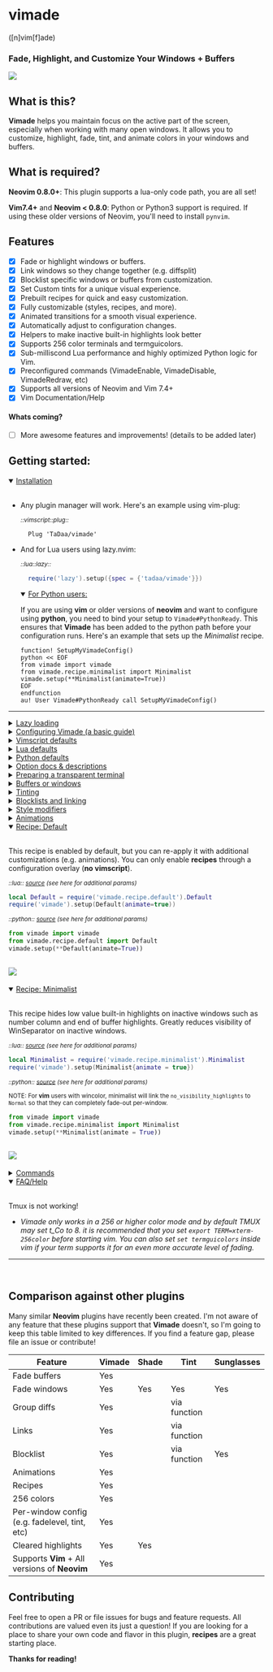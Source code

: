 # vimade
([n]vim[f]ade)

### Fade, Highlight, and Customize Your Windows + Buffers

![](https://tadaa.github.io/images/minimalist_full.gif)

## What is this?

**Vimade** helps you maintain focus on the active part of the screen, especially when working with many
open windows. It allows you to customize, highlight, fade, tint, and animate colors in your windows and
buffers.


## What is required?

**Neovim 0.8.0+**: This plugin supports a lua-only code path, you are all set!

**Vim7.4+** and **Neovim < 0.8.0**: Python or Python3 support is required. If using these older versions of Neovim, you'll need to install `pynvim`.

## Features
- [X] Fade or highlight windows or buffers.
- [X] Link windows so they change together (e.g. diffsplit)
- [X] Blocklist specific windows or buffers from customization.
- [X] Set Custom tints for a unique visual experience.
- [X] Prebuilt recipes for quick and easy customization.
- [X] Fully customizable (styles, recipes, and more).
- [X] Animated transitions for a smooth visual experience.
- [X] Automatically adjust to configuration changes.
- [X] Helpers to make inactive built-in highlights look better
- [X] Supports 256 color terminals and termguicolors.
- [X] Sub-milliscond Lua performance and highly optimized Python logic for Vim.
- [X] Preconfigured commands (VimadeEnable, VimadeDisable, VimadeRedraw, etc)
- [X] Supports all versions of Neovim and Vim 7.4+
- [X] Vim Documentation/Help

#### Whats coming?
- [ ] More awesome features and improvements! (details to be added later)




## Getting started:

<details open>
<summary>
<a><ins>Installation</ins></a>
<br>
</summary>

<br>

- Any plugin manager will work. Here's an example using vim-plug:

  *<sub>::vimscript::plug::</sub>*
  ```vim
    Plug 'TaDaa/vimade'
  ```

- And for Lua users using lazy.nvim:
  
  *<sub>::lua::lazy::</sub>*
  ```lua
    require('lazy').setup({spec = {'tadaa/vimade'}})
  ```
  

  <details open>
  <summary>
    <ins>For Python users:</ins>
    
    
  If you are using **vim** or older versions of **neovim** and want to configure using **python**, you need to bind your setup to `Vimade#PythonReady`.
  This ensures that **Vimade** has been added to the python path before your configuration runs. Here's an example that sets up
  the *Minimalist* recipe.
    
  </summary>

  ```vim
  function! SetupMyVimadeConfig()
  python << EOF
  from vimade import vimade
  from vimade.recipe.minimalist import Minimalist
  vimade.setup(**Minimalist(animate=True))
  EOF
  endfunction
  au! User Vimade#PythonReady call SetupMyVimadeConfig()
  ```
  </details>
  
---

</details>

<details>
<summary>
<a><ins>Lazy loading</ins></a>
<br>
</summary>
<br>

- In **Neovim** 0.8.0+, use **lazy.nvim** or similar plugin manager and the event of choice:

    *<sub>::lua::lazy::</sub>*
    ```lua
    require('lazy').setup({spec = {'tadaa/vimade', event = 'VeryLazy'}})
    ```

- For **Vim** or more granular control, enable `vimade.lazy` and call `vimade#Load()`:

  &nbsp;  *<sub>::vimscript::</sub>*
     ```vim
     let g:vimade = {}
     let g:vimade.lazy = 1
     
     au WinEnter * ++once call vimade#Load()
     ```

  
---

</details>

<details>
<summary>
<a><ins>Configuring Vimade (a basic guide)</ins></a>
 
</summary>
<br>

**Vimade** works by just installing it and no configuration is required.  However, it also offers extensive
customizations.  Most users may want to adjust the fadelevel and tint. You can configure **Vimade**
using Vimscript, Lua, or Python.

If you prefer a general configuration compatible with both Neovim and Vim, Vimscript is a good option.
You can also apply the Lua and Python-specific parts on top of these options, so nothing is 
mutually exclusive.

*<sub>::vimscript::</sub>*
```vim
let g:vimade = {}
```

This initializes a `vimade` object for configuration.  **Vimade** will automatically extend it with
 default values.
 
 Now let's start adding changes:


*<sub>::vimscript::</sub>*
```vim
let g:vimade.fadelevel = 0.5
```

This code changes the opacity of inactive windows.  You can choose any value between `0` (completely faded)
and `1` (fully opaque).

Let's add a blue tint:


*<sub>::vimscript::</sub>*
```vim
let g:vimade.tint = {'fg':{'rgb':[0,0,255], 'intensity': 0.5}}
```


You should notice that your text color has changed. The *tint* option can manipulate `fg`, `bg`, and `sp` attributes. Changing `vimade.tint.bg`
lets you customize the background color of inactive windows.


Let's try something a bit more complicated, suppose we have a filetree that we don't want to dim as extremely as our other windows.
You may remember that I said we need to configure functions directly in **python** or **lua**, so let's take a look:


 <sub> ::lua:: </sub>
```lua
require('vimade').setup{
  fadelevel = function(style, state)
    if style.win.buf_opts.syntax == 'nerdtree' then
      return 0.8
    else
      return 0.4
    end
  end}
```
 
 <sub> ::python:: </sub>
```python
from vimade import vimade
vimade.setup(
  fadelevel = lambda style, state:
    0.8 if style.win.buf_opts['syntax'] == 'nerdtree'
    else 0.4)
```

Both languages use almost identitical syntax for configuration.


Advanced configurations in **python** and **lua** are treated as overlays, whatever you pass through the **setup** functions will overlay
on top of your **vimscript** configuration. This means you won't be able to do an advanced configuration, then override it with
a **vimscript** configuration after.  You'll need to unset the advanced configuration first, which can be done as seen below
 
 <sub> ::lua:: </sub>
```lua
-- sets the overlay back to empty
require('vimade').setup{}
```
 
 <sub> ::python:: </sub>
```python
from vimade import vimade
# sets the overlay back to empty
vimade.setup()
```

You now know the basics for configuring **Vimade**!

---

</details>

</details>

<details>
<summary><a><ins>Vimscript defaults</ins></a></summary>

<sub>::vimscript::</sub>
```vim
let g:vimade = {
\   " common options below
\   'renderer': 'auto',
\   'ncmode': 'buffers',
\   'fadelevel': 0.4,
\   'tint': '',
\   'basebg': '',
\   'blocklist': {
\     'default': {
\       'buf_opts': {
\         'buftype': lua ? ['prompt', 'terminal'] : ['popup', 'prompt']
\       },
\       'win_config':{
\         'relative': v:true
\       },
\     }
\   },
\   'link': {},
\   'groupdiff': 1,
\   'groupscrollbind': 0,
\   'checkinterval': g:vimade_features.has_gui_running && !(g:vimade_features.has_nvim) ? 100 : 500,
\   'usecursorhold': g:vimade_features.has_gui_running && !g:vimade_features.has_nvim && g:vimade_features.has_gui_version,
\   'enablefocusfading': 0,
\   'normalid': '',
\   'normalncid': '',
\   'lazy': 0,
\   " python-only options below
\   'basegroups': ['Folded', 'Search', 'SignColumn', 'CursorLine', 'CursorLineNr', 'DiffAdd', 'DiffChange', 'DiffDelete', 'DiffText', 'FoldColumn', 'Whitespace', 'NonText', 'SpecialKey', 'Conceal', 'EndOfBuffer', 'WinSeparator', 'LineNr', 'LineNrAbove', 'LineNrBelow'],
\   'enablebasegroups': 1,
\   'enablesigns': 1,
\   'signsid': 13100,
\   'signsretentionperiod': 4000,
\   'signspriority': 31,
\   'fademinimap': 1,
\   'fadepriority': 10,
\   'disablebatch': 0,
\   " lua only options below
\   'nohlcheck': 1,
\ }
```
</details>

<details>
<summary><a><ins>Lua defaults</ins></a></summary>

<sub>::lua::</sub>
```lua
vimade.setup{
  style = require(vimade.style.default).Default().style,
  ncmode = 'buffers',
  fadelevel = 0.4,
  tint = {},
  basebg = '',
  blocklist = {
    buf_opts = { buftype = ['prompt', 'terminal'] },
    win_config { relative = true },
  },
  link = {},
  groupdiff = 1,
  groupscrollbind = 0,
  enablefocusfading = 0,
  normalid = '',
  normalncid = '',
  nohlcheck = 1,
}
```

</details>

<details>
<summary><a><ins>Python defaults</ins></a></summary>

<sub>::python::</sub>
```python
from vimade import vimade
from vimade.recipe.default import Default
vimade.setup(
  style = Default()['style'],
  ncmode = 'buffers',
  fadelevel = 0.4,
  tint = None,
  basebg = '',
  blocklist = {
    'buf_opts': { 'buftype': ['popup', 'prompt'] },
    'win_config': { 'relative': True },
  },
  link = {},
  groupdiff = 1,
  groupscrollind = 0
  enablefocusfading = 0
  normalid = '',
  normalncid = '',
  basegroups = ['Folded', 'Search', 'SignColumn', 'CursorLine', 'CursorLineNr', 'DiffAdd', 'DiffChange', 'DiffDelete', 'DiffText', 'FoldColumn', 'Whitespace', 'NonText', 'SpecialKey', 'Conceal', 'EndOfBuffer', 'WinSeparator', 'LineNr', 'LineNrAbove', 'LineNrBelow'],
  enablebasegroups = 1,
  enablesigns = 1,
  signsid = 13100,
  signsretentionperiod = 4000,
  signspriority = 31,
  fademinimap = 1,
  fadepriority = 10,
  disablebatch = 0,
)
```

</details>

<details>
<summary>
<a><ins>Option docs & descriptions</ins></a>
 
</summary>
<br>

**Options for Lua, Python, and Vimscript**


| option | values/type | default | description |
| -      | -           | -       | -           |
| `renderer` | `'auto'` `'python'` `'lua'` <br> | `'auto'` | `auto` automatically assigns **vim** users to **python** and detects if **neovim**  users have the requires features for **lua**.  For **neovim** users on **lua** mode, the **python** logic is never run. **Neovim** users with missing features will be set to **python** and need **pynvim** installed.
| `ncmode` | `'windows'` `'buffers'` | `'buffers'` | highlight or unhighlight `buffers` or `windows` together
| `fadelevel` | `float [0-1]` `function(style,state)=>float` | `0.4` | The amount of fade opacity that should be applied to fg-text (`0` is invisible and `1` is no fading)
| `tint` | <sub>When set via **lua** or **python**, each object or number can also be a function that returns the corresponding value component</sub><br><br><sub>`{'fg':{'rgb':[255,255,255], 'intensity':1, 'bg':{'rgb':[0,0,0], 'intensity':1}, 'sp':{'fg':[0,0,255], 'intensity':0.5}}}`</sub> | `nil` | The amount of tint that can be applied against each highlight component (fg, bg, sp). Intensity is a float value [0-1], where 1 is the most intense and 0 is not tinted.  See the tinting tutorial for more details.
| `basebg` | <sub> `'#FFFFFF'` `[255,255,255]` `0xFFFFFF` </sub> | `nil` | This value manipulates the target background color. This is most useful for transparent windows, where the *Normal* bg is *NONE*.  Set this value to a good target value to improve fading accuracy.
| `blocklist` | <sub>When set via **lua** or **python**, the top level named object can be a `function(win)=>bool`. Each nested object or value can also be a `function(relative_config)=>bool`.  `True` indicates blocked, `False` not linked, `nil` indeterminate.</sub><br><br><sub>`{[key:string]: {'buf_opts': {[key]:string: value}, 'buf_vars': {...}, 'win_opts': {...}, 'win_vars': 'win_config': {...}}}`</sub> | <sub> ```{'default':{'buf_opts': {'buftype':['prompt', 'terminal', 'popup']}, 'win_config': {'relative': 1}}}```</sub> | If the window is determined to be blocked, **Vimade** highlights will be removed and it will skip the styling process. See the block and linking section for more details.
| `link` | <sub>When set via **lua** or **python**, the top level named object can be a `function(win, active_win)=>bool`. Each nested object or value can also be a `function(relative_win_obj,active_win_obj)=>bool`.  `True` indicates linked, `False` not linked, `nil` indeterminate.</sub><br><br> | `nil` | Determines whether the current window should be linked and unhighlighted with the active window.  `groupdiff` and `groupscrollbind` tie into the default behavior of this object behind the scenes to unlink diffs.  See the block and linking section for more details.
| `groupdiff` | `0` `1` `bool` | `1` | highlights and unhighlights diff windows together.
| `groupscrollbind` | `0` `1` `bool` | `0` | highlights and unhighlights scrolllbound windows together.
| `checkinterval` | `int` | `100`-`500` | Time in milliseconds before re-checking windows. Default varies depending on **Neovim**, **terminals**, and **gui vim**.
| `usecursorhold` | `0` `1` `bool` | `0` | Whether to use cursorhold events instead of async timer. Setting this option **disables the timer**. This option defaults to `0` for most editor versions.  **gvim** defaults to `1` due to async timers breaking visual selections.  If you use this value, remember to set `:set updatetime` appropriately.
| `enablefocusfading` | `0` `1` `bool` | `0` | Highlight the active window on application focus and blur events.  This can be [desirable](desirable) when switching applications, but requires additional setup for terminal and tmux.  See enablefocusfading section for more details (TODO link)
| `normalid` | `int` | nil | The id of the Normal highlight.  **Vimade** will automatically set this, so you don't need to worry about it. You can override it though if you just want to play around.
| `normalncid` | `int` | nil | The id of the NormalNC highlight.  **Vimade** will automatically set this, so you don't need to worry about it. You can override it though if you just want to play around.
| `lazy` | `1` `0` | nil | When set to `1` **Vimade** is disabled at startup. You will need to manually call `vimade#Load()`.  See lazy loading section for more details.


**Options only for Lua**

| option      | values/type | default | description                                                                                                                                                                                                                                                                                                                                         |
| -           | -           | -       | -                                                                                                                                                                                                                                                                                                                                                   |
| `nohlcheck` | `bool`      | `true`  | When set to `false`, **Vimade** will recompute namespaces each frame.  This is useful if you have a plugin that dynamically changes highlights periodically.  When to `true` **Vimade** only recomputes namespaces when you switch between buffers/windows.  Performance isn't an issue either way as the recomputation process is sub-millisecond. |


**Options only for python**
 

| option        | values/type    | default | description                                                                                                                                                                                                                                                                                                                                         |
| -             | -              | -       | -                                                                                                                                                                                                                                                                                                                                                   |
| `enablesigns`   | `0` `1` `bool`       | `True`    | Whether or not to fade signs.  For **python** this has to be performed per-buffer.  If you want per-window signs, you will need to link your sign highlights to **Normal**.
| `signsid`       | `int`            | `13100`   | The id that should be used to generate sign.  This is required to avoid collisions with other plugins.
| `signsretentionperiod` | `int`     | `4000`    | The amount of time after a window becomes inactive to check for sign updates.  Many plugins asynchronously update the buffer after switching windows, this helps ensure signs stay faded.
| `fademinimap`   | `0` `1` `bool`       | `1`       | Enables a special fade effect for `severin-lemaignan/vim-minimap`.  Setting vimade.fademinimap to 0 disables the special fade.
| `matchpriority` | `int`            | `10`      | Controls the highlighting priority.  You may want to tweak this value to make Vimade play nicely with other highlighting plugins and behaviors.  For example, if you want hlsearch to show results on all buffers, you may want to lower this value to 0.
| `linkwincolor`  | `string[]`       | `[]`      | **Vim only** option when **wincolor** is supported. List of highlights that will be linked to `Normal`. `Normal` is highlighted using `setlocal wincolor`, which gives **Vim** some flexibility to target highlight groups (see minimalist recipe).
| `disablebatch`  | `0` `1` `bool`       | `0`       | Disables IPC batching. Enabling this will greatly reduce performance, but allow you debug issues.
| `enablebasegroups` | `0` `1` `bool`    | `true`    | Only old **Neovim**. Allows winlocal winhl for the basegroups listed below.
| `basegroups`    | `string[]`       | <sub>**every built-in highlight**</sub>  | Only old **Neovim**. Fades the listed highlights in addition to the buffer text.
| `enabletreesitter` | `0` `1` `bool`    | `0`       | Only old **Neovim**. Uses treesitter to directly query highlight groups instead of relying on `synID`.

</details>
  

<details>

<summary>
<a><ins>Preparing a transparent terminal</ins></a>

</summary>

<br>

When using a transparent terminal, your *Normal* highlight is set to `NONE`.  Plugins like **Vimade** don't know the real
color. **Vimade** will assume that your background is either `black` or `white` depending on the value of `echo &background`.
For better color accuracy:

1. Prepare a pure `white` background (it must be exactly `#FFFFFF`).
2. Place your terminal over the background
3. Use a color picker tool to obtain the exact color value.  This value is typically a good starting point.
4. Set `basebg` to whatever the color value is in your **Vimade** config. For example:
 
    <sub>::vimscript::</sub>
    ```vim
    let g:vimade.basebg=[11,11,11]
    ```
    <sub>::lua::</sub>
    ```vim
    require('vimade').setup{basebg={11,11,11}}
    ```
    <sub>::python::</sub>
    ```vim
    from vimade import vimade
    vimade.setup(basebg=[11,11,11])
    ```
5. Repeat step 4, but darken `basebg` until you find a value that suits your preferences.

<br>

---

</details>


<details>
<summary>
<a><ins>Buffers or windows</ins></a>
 
</summary>
<br>

The primary and legacy behavior of **Vimade** is to fade and tint inactive buffers.  You can also enable window fading if you prefer!


*<sub>::vimscript::</sub>*
  ```vim
  let g:vimade.ncmode = 'buffers'
  ```

  ```vim
  let g:vimade.ncmode = 'windows'
  ```


Most users should try each option to see what they like best. For most, there are inherit benefits to fading based on buffers
as its easier to see which windows are impacted by your edits or which windows you can cleanup.


---
</details>

<details>
<summary>
<a><ins>Tinting</ins></a>
 
</summary>
<br>

There are lots of ways that you can configure tinting.  Tinting influences the color of `fg`, `bg`, and `sp` for every highlight group.
Every option allows you specify `intensity`, which determines how much color to add.

Changing the `fg` alters the text color. Let's give our inactive windows some yoda spunk:

*<sub>::vimscript::</sub>*
```vim
let g:vimade.tint = {'fg':{'rgb':[0,255,0], 'intensity': 0.3}}
```

![](http://tadaa.github.io/images/tint_section_fg_green.png)

The more that you raise the intensity, the closer each highlight will be the specified `rgb` value.  So let's say you want to disable
`syntax` highlighting on inactive windows, all you need to do is set the `intensity` to the value `1`.


*<sub>::vimscript::</sub>*
```vim
let g:vimade.tint = {'fg':{'rgb':[200,200,200], 'intensity': 1}}
```

![](http://tadaa.github.io/images/tint_section_fg_full_intensity.png)


`bg` directly impacts the window background color. It also indirectly impacts the `fg` color if you have fading enabled because
fades are performed against the background color.

*<sub>::vimscript::</sub>*
```vim
let g:vimade.tint = {'bg':{'rgb':[0,0,0], 'intensity': 0.15}}
```

![](http://tadaa.github.io/images/tint_section_bg_black.png)

 `bg` and all `tint` attributes have different effects depending on the value of `vimade.ncmode`.  When using `let g:vimade.ncmode='buffers'`,
 tints only impact inactive *buffers*.  When using `let g:vimade.ncmode='windows'` they affect windows, see the screenshots below for a
 comparison that also combines our changes above.
 
<sub>::vimscript::</sub>
``` vimscript
let g:vimade.ncmode = 'buffers'
let g:vimade.tint = {
  \ 'fg': { 'rgb': [0,255,0], 'intensity': 0.3 },
  \ 'bg': { 'rgb': [0,0,0], 'intensity': 0.15 }}
```

![](http://tadaa.github.io/images/tint_section_combined_buffers.png)

<sub>::vimscript::</sub>
``` vimscript
let g:vimade.ncmode = 'windows'
let g:vimade.tint = {
  \ 'fg': {'rgb': [0,255,0], 'intensity': 0.3 },
  \ 'bg': {'rgb': [0,0,0], 'intensity': 0.15 }}
```

![](http://tadaa.github.io/images/tint_section_combined_windows.png)


---
</details>

<details>
<summary>
<a><ins>Blocklists and linking</ins></a>
 
</summary>
<br>

*Blocklists* and *linking* are conceptually similar processes. Blocklists prevent a window from being **styled**.  Linking
on the other hand lets you bind other windows to the *active* window so that they **style** and **unstyle** together.

You can specific any property in the following objects, or use a function that returns **true** when a condition is met.

``` vim
let g:vimade.blocklist = {
 \ 'rule_name': {
 \   'buf_names': [], " list of strings and/or functions to evaluate string comparison
 \   'buf_opts': {}, " any buffer scoped option (e.g. buftype)
 \   'buf_vars': {}, " any buffer variable (i.e. `let b:...`)
 \   'win_opts': {}, " any window scoped option
 \   'win_vars': {}, " any window variable (i.e `let w:...`)
 \   'win_config': {}, " any window config item (see `help nvim_win_get_config`)
 \ }
}
let g:vimade.link = {
 \ 'rule_name': {
 \   'buf_names': [], " list of strings and/or functions to evaluate string comparison
 \   'buf_opts': {}, " any buffer scoped option (e.g. buftype)
 \   'buf_vars': {}, " any buffer variable (i.e. `let b:...`)
 \   'win_opts': {}, " any window scoped option
 \   'win_vars': {}, " any window variable (i.e `let w:...`)
 \   'win_config': {}, " any window config item (see `help nvim_win_get_config`)
 \ }
}
```

The `rule_name` in the config above is arbitrary, but don't use **`default`** unless you want to override **Vimade**'s
default settings.

For **lua** `defaults` are:
```lua
  blocklist = {
    default = {
      -- terminal is temporarily disabled until proper fading is added
      buf_opts = {buftype = {'prompt', 'terminal'}},
      win_config = {
        relative = true
      },
    },
  },

```

and **python**:
```python
'blocklist': {
  'default': {
    'buf_opts': {
      'buftype': ['popup', 'prompt']
    },
    'win_config': {
      'relative': True #block all floating windows # TODO we can make this more customized soon
     },
  }
},
```

Each value for a property is a considered a value-matcher, you can use an *array-like* or exact value type.
*Array-like* indicates that any value in the array is a match. Using boolean (true) indicates that any *truthy*
value will match.

Let's put this to the test and block all window variables with `'cool'` equal to `1` or `2`

```vim
let w:cool = 2
let g:vimade.blocklist = {
\  'demo_tutorial': {
\    'win_vars': { 'cool': [1,2] },
\  }
\ }
```

Now when you navigate off the window, nothing happens.


Let's replace the previous rule with a function that blocks everything except when a floating window is open:

<sub>::lua::</sub>
```lua
require('vimade').setup({
  blocklist = {
    demo_tutorial = function (win, current)
      -- current can be nil
      if (win.win_config.relative == '') and (current and current.win_config.relative ~= '') then
        return false
      end
      return true
    end
  }
})
```

<sub>::python::</sub>
```python
def only_behind_float_windows (win, current):
  # current can be None
  if (win.win_config['relative'] == '') and (current and current.win_config['relative'] != ''):
    return False
  return True

vimade.setup(blocklist = {
    'demo_tutorial': only_behind_float_windows,
})
```

Now nothing is faded except when you open a floating window, voilà!

![](http://tadaa.github.io/images/only_when_floating.png)


For a final step let's apply the same concepts to linking

```vim
let w:linked_window = 1
let g:vimade.blocklist = {
\  'demo_tutorial': {
\    'win_vars': { 'linked_window': 1 },
\  }
\ }
```

Navigate to another window and also apply
```
let w:linked_window = 1
```

The windows are now bound together and will **style** and **unstyle** together. This is an extremely useful concept
and **Vimade** uses it behind the scenes to ensure that diffs are visible in unison.

---
</details>


<details>
<summary>
<a><ins>Style modifiers</ins></a>
</summary>

<br>

**Styles** are the core functions that drive **Vimade**.  Each **style** decides how to manipulate the highlights based on their own input.
**Styles** can be combined, nested, or transpose each other, the process itself is configurable and its up to you to decide how to use
them. This section is intended for advanced customizations or users who want to build their own recipes. You are also more than welcome to
build your own style and add it into **Vimade**.

  <details>
  <summary>
  <ins>Fade</ins>
  
  Fades each window based on the `value` (also referred to as `fadelevel`). Colors are modified against the
  background color.
  </summary>

  <sub>*::lua::*</sub>
  ```lua
  local Fade = require('vimade.style.fade').Fade
  vimade.setup{
    style = {
      Fade{value = 0.4}
    }
  }
  ```
  <sub>*::python::*</sub>
  ```python
  from vimade import vimade
  from vimade.style.fade import Fade
  vimade.setup(style = [
    Fade(value = 0.4)
  ])
  ```
  | option | values/type | default | description |
  | -      | -           | -       | -           |
  | `value` | `number` `function(style,state)=>number` | `nil` |  The target fadelevel. Value ranges from `0 to 1`, where `0` is completely faded and `1` is unfaded.
  | `tick` | `function()=>void` | `nil` |  A function that is run once per frame. Useful if you need to do expensive pre-computation that shouldn't occur once per-window.

  </details>

  <details>
  <summary>
  <ins>Tint</ins>
  
  Tints each window based on `fg`, `bg`, and `sp` inputs.
  </summary>

  <sub>*::lua::*</sub>
  ```lua
  local Tint = require('vimade.style.Tint').Tint
  vimade.setup{
    style = {
      Tint{
        value = {
          fg = {rgb = {0,0,0}, intensity = 0.5},
          bg = {rgb = {0,0,0}, intensity = 0.5},
          sp = {rgb = {0,0,0}, intensity = 0.5},
        }
      }
    }
  }
  ```
  <sub>*::python::*</sub>
  ```python
  from vimade import vimade
  from vimade.style.tint import Tint
  vimade.setup(style = [
    Tint(value = {
      'fg': { 'rgb': [0,0,0], 'intensity': 0.5 },
      'bg': { 'rgb': [0,0,0], 'intensity': 0.5 },
      'sp': { 'rgb': [0,0,0], 'intensity': 0.5 },
    })
  ])
  ```
  
  | option | values/type | default | description |
  | -      | -           | -       | -           |
  | `value` | <pre><sub>`{fg:{rgb:[num,num,num],intensity:num},`<br>` bg:{rgb:[num,num,num],intensity:num},`</sub><br><sub>` sp:{rgb:[num,num,num],intensity:num}}`</sub></pre> <sub>`function(style,state)=any`(functions can be used for any part of the tint config object)</sub> | `nil` |  The target tint colors. Intensity is the inverse of fadelevel. `1` is full intensity, while `0` is not applied.
  | `tick` | `function()=>void` | `nil` |  A function that is run once per frame. Useful if you need to do expensive pre-computation that shouldn't occur once per-window.

  </details>

  <details>
  <summary>
  <ins>Include</ins>
  
  Runs nested style modifiers when the highlight is included in the `value`.
  </summary>

  <sub>*::lua::*</sub>
  ```lua
  local Fade = require('vimade.style.fade').Fade
  local Include = require('vimade.style.include').Include
  vimade.setup{
    style = {
      Include{
        value = ['WinSeparator', 'VertSplit', 'LineNr', 'LineNrAbove', 'LineNrBelow'],
        style = {
          Fade { value = 0.4 }
        }
      }
    }
  }
  ```
  <sub>*::python::*</sub>
  ```python
  from vimade import vimade
  from vimade.style.fade import Fade
  from vimade.style.include import Include
  vimade.setup(style = [
    Include(
      value = ['Normal', 'Comment'],
      style = [
        Fade(value = 0.4)
      ]
    )
  ])
  ```
  
  | option | values/type | default | description |
  | -      | -           | -       | -           |
  | `value` | `string[]` | `nil` |  The list of highlight names that the nested styles will execute modifies on.
  | `style` | `Style[]` | `nil` |  The list of styles that are run when highlights are included.
  | `tick` | `function()=>void` | `nil` |  A function that is run once per frame. Useful if you need to do expensive pre-computation that shouldn't occur once per-window.

  </details>

  <details>
  <summary>
  <ins>Exclude</ins>
  
  Runs nested style modifiers when the highlight is **not** included in the `value`.
  </summary>

  <sub>*::lua::*</sub>
  ```lua
  local Fade = require('vimade.style.fade').Fade
  local Exclude = require('vimade.style.exclude').Exclude
  vimade.setup{
    style = {
      Exclude{
        value = ['WinSeparator', 'VertSplit', 'LineNr', 'LineNrAbove', 'LineNrBelow'],
        style = {
          Fade { value = 0.4 }
        }
      }
    }
  }
  ```
  <sub>*::python::*</sub>
  ```python
  from vimade import vimade
  from vimade.style.fade import Fade
  from vimade.style.exclude import Exclude
  vimade.setup(style = [
    Exclude(
      value = ['Normal', 'Comment'],
      style = [
        Fade(value = 0.4)
      ]
    )
  ])
  ```
  
  | option | values/type | default | description |
  | -      | -           | -       | -           |
  | `value` | `string[]` | `nil` |  The list of highlight names that the nested styles will execute modifies on.
  | `style` | `Style[]` | `nil` |  The list of styles that are run when highlights are included.
  | `tick` | `function()=>void` | `nil` |  A function that is run once per frame. Useful if you need to do expensive pre-computation that shouldn't occur once per-window.

  </details>
  
  <details open>
  <summary>
  <ins>Combining styles</ins>
  
  This section is not ready yet!
  </summary>
  </details>

---
</details>


<details>
<summary>
<a><ins>Animations</ins></a>
</summary>

<br>

The section below will look at using a custom animation value within a **style**, so please read the **style** section before proceeding!


Animations are functions that mutate values over time.  **Vimade** includes a number of helpers that alter the interpolation process. 

> [!NOTE]
> Animations can only be added using **lua** or **python**. 

 Let's look at an example:

<sub>::lua:: 
```lua
local Fade = require('vimade.style.fade').Fade
local animate = require('vimade.style.value.animate')
require('vimade').setup{style = {
  Fade {
    value = animate.Number {
      start = 1,
      to = 0.2
    }
  }
}}
```

<sub>::python::
```python
from vimade import vimade
from vimade.style import fade
from vimade.style.value import animate
vimade.setup(style = [
  Fade(value = animate.Number(
    start = 1,
    to = 0.2,
  )),
])
```

The example above uses `animate.Number` to fade inactive windows from no-fade `start = 1` to almost completely faded `to = 0.2`.

The animation can be further customized by overriding any of the default values:

<sub>::lua:: 
```lua
local Fade = require('vimade.style.fade').Fade
local direction = require('vimade.style.value.direction')
local ease = require('vimade.style.value.ease')
local animate = require('vimade.style.value.animate')
require('vimade').setup{style = {
  Fade {
    value = animate.Number {
      start = 1,
      to = 0.2,
      direction = direction.IN_OUT,
      ease = ease.OUT_BOUNCE,
      duration = 1000,
      delay = 100,
    }
  }
}}
```

<sub>::python::
```python
from vimade import vimade
from vimade.style import fade
from vimade.style.value import animate
from vimade style.value import direction
from vimade style.value import ease
vimade.setup(style = [
  Fade(value = animate.Number(
    start = 1,
    to = 0.2,
    direction = direction.IN_OUT,
    ease = ease.OUT_BOUNCE,
    duration = 1000,
    delay = 100,
  )),
])
```

Every value type can be animated included tints and nested values in complex objects.  See the recipe source for more examples.



| option | values/type | default | description |
| -      | -           | -       | -           |
| `start` | `any` `function(style,state)=>any` | `nil` |  The starting value that the animation begins at.  If `direction=IN_OUT`, then the starting value is only used one time when the value is uninitialized.
| `to` | `any` `function(style,state)=>any` | `nil` |  The ending value that the animation ends at. 
| `direction` | `IN` `OUT` `IN_OUT` | `OUT` |  These are specialized functions and **MUST** be used from the exported `vimade.style.value.direction` enum.  `OUT` is a outward animation, which should typically be associated with "leaving" something. `IN` is an inward animation that should be associated with "entering".  `IN_OUT` tracks the value and performs both `IN` and `OUT` behaviors.
| `ease` | `LINEAR` `OUT_QUART` `IN_QUART` `IN_OUT_QUART` `IN_CUBIC` `OUT_CUBIC` ... | `OUT_QUART` |  These are functions and **can** be used from `vimade.style.value.ease`.  You can also use your own custom `function(time)=>percent_time`.  Easing functions change the animation behavior by mutating `percent_time`.  See source for examples: [lua](https://github.com/TaDaa/vimade/blob/master/lua/vimade/style/value/ease.lua) \| [python](https://github.com/TaDaa/vimade/blob/master/lib/vimade/style/value/ease.py).
| `duration` | `number` `function(state,state)=>number`   | `300` |  The duration of the animation in milliseconds.
| `delay` | `number` `function(style,state)=>number` | `0` |  How long to wait before starting the animation.



---
</details>


<details open>
<summary>
<a><ins>Recipe: Default</ins></a>
</summary>

<br>

This recipe is enabled by default, but you can re-apply it with additional customizations (e.g. animations).
You can only enable **recipes** through a configuration overlay (**no vimscript**).

*<sub>::lua:: [source](https://github.com/TaDaa/vimade/tree/master/lua/vimade/recipe/default.lua) (see here for additional params)</sub>*

```lua
local Default = require('vimade.recipe.default').Default
require('vimade').setup(Default(animate=true))
```


*<sub>::python:: [source](https://github.com/TaDaa/vimade/tree/master/lua/vimade/recipe/default.lua) (see here for additional params)</sub>*
```python
from vimade import vimade
from vimade.recipe.default import Default
vimade.setup(**Default(animate=True))
```

![](https://tadaa.github.io/images/default_recipe_animate.gif)
---
</details>

<details open>
<summary>
<a><ins>Recipe: Minimalist</ins></a>
</summary>

<br>

This recipe hides low value built-in highlights on inactive windows such as number column and end of buffer highlights.  Greatly reduces visibility of WinSeparator on inactive windows. 

*<sub>::lua:: [source](https://github.com/TaDaa/vimade/tree/master/lua/vimade/recipe/minimalist.lua) (see here for additional params)</sub>*

```lua
local Minimalist = require('vimade.recipe.minimalist').Minimalist
require('vimade').setup(Minimalist{animate = true})
```

*<sub>::python:: [source](https://github.com/TaDaa/vimade/tree/master/lib/vimade/recipe/minimalist.py) (see here for additional params)</sub>*

<sub>NOTE: For **vim** users with wincolor, minimalist will link the `no_visibility_highlights` to `Normal` so that they can completely fade-out per-window.<sub>
```python
from vimade import vimade
from vimade.recipe.minimalist import Minimalist
vimade.setup(**Minimalist(animate = True))
```

![](https://tadaa.github.io/images/minimalist_recipe_animate2.gif)
---
</details>

<details>
<summary>
<a><ins>Commands</ins></a>
 
</summary>
<br>

| command |  description |
| -       |  -           |
| `VimadeEnable` |  Enables **Vimade**.  Not necessary to run unless you have explicitly disabled **Vimade**.
| `VimadeDisable` |  Disable and remove all **Vimade** highlights.
| `VimadeToggle` |  Toggle between enabled/disabled states.
| `VimadeRedraw` |  Force vimade to recalculate and redraw every highlight.
| `VimadeInfo` |  Provides debug information for Vimade.  Please include this info in bug reports.
| `VimadeWinDisable` | Disables fading for the current window.
| `VimadeWinEnable` | Enables fading for the current window.
| `VimadeBufDisable` | Disables fading for the current buffer.
| `VimadeBufEnable` | Enables fading for the current buffer.
| `VimadeFadeActive` | Fades the current active window.
| `VimadeUnfadeActive` | Unfades the current active window.
| `VimadeOverrideFolded` | Overrides the Folded highlight by creating a link to the Vimade base fade.  This should produce acceptable results for colorschemes that include Folded highlights that are distracting in faded windows.
| `VimadeOverrideSignColumn` | Overrides the SignColumn highlight by creating a link to the Vimade base fade.  This should produce acceptable results for colorschemes that include SignColumn highlights that are distracting in faded windows.
| `VimadeOverrideLineNr` | Overrides the LineNr highlight by creating a link to the Vimade base fade.  This should produce acceptable results for colorschemes that include LineNr highlights that are distracting in faded windows.
| `VimadeOverrideSplits` | Overrides the VertSplit highlight by creating a link to the Vimade base fade.  This should produce acceptable results for colorschemes that include VertSplit highlights that are distracting in faded windows.
| `VimadeOverrideNonText` | Overrides the NonText highlight by creating a link to the Vimade base fade.  This should produce acceptable results for colorschemes that include NonText highlights that are distracting in faded windows.
| `VimadeOverrideEndOfBuffer` | Overrides the EndOfBuffer highlight by creating a link to the Vimade base fade.  This should produce acceptable results for colorschemes that include EndOfBuffer highlights that are distracting in faded windows.
| `VimadeOverrideAll` | Combines all VimadeOverride commands.
| `VimadeFadeLevel [0.0-1.0]` |  Sets the FadeLevel config and forces an immediate redraw.
| `VimadeFadePriority [0+]` |  Sets the FadePriority config and forces an immediate redraw.

  
---
</details>


<details open>
<summary>
<a><ins>FAQ/Help</ins></a>

</summary>
<br>

Tmux is not working!
- *Vimade only works in a 256 or higher color mode and by default TMUX may set t_Co to 8.   it is recommended that you set `export TERM=xterm-256color` before starting vim.  You can also set `set termguicolors` inside vim if your term supports it for an even more accurate level of fading.*

---

</details>

<br>

## Comparison against other plugins
 
Many similar **Neovim** plugins have recently been created. 
I'm not aware of any feature that these plugins support that **Vimade** doesn't, so I'm going to keep this table limited to key differences.
If you find a feature gap, please file an issue or contribute!

| Feature                                       | Vimade | Shade | Tint         | Sunglasses |
| -                                             | -      | -     | -            | -          |
| Fade buffers                                  | Yes    |       |              |            |
| Fade windows                                  | Yes    | Yes   | Yes          | Yes        |
| Group diffs                                   | Yes    |       | via function |            |
| Links                                         | Yes    |       | via function |            |
| Blocklist                                     | Yes    |       | via function | Yes        |
| Animations                                    | Yes    |       |              |            |
| Recipes                                       | Yes    |       |              |            |
| 256 colors                                    | Yes    |       |              |            |
| Per-window config (e.g. fadelevel, tint, etc) | Yes    |       |              |            |
| Cleared highlights                            | Yes    | Yes   |              |            |
| Supports **Vim** + All versions of **Neovim** | Yes    |       |              |            |


## Contributing

Feel free to open a PR or file issues for bugs and feature requests. All contributions are valued even its just a question!
If you are looking for a place to share your own code and flavor in this plugin, **recipes** are a great starting place.

**Thanks for reading!**
